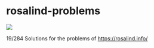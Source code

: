 # rosalind-problems
![](https://geps.dev/progress/7) 

19/284
Solutions for the problems of https://rosalind.info/
